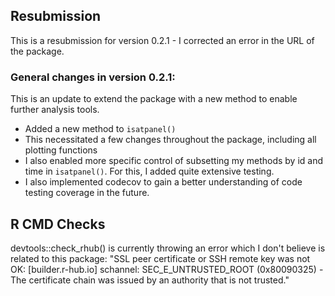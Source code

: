 ## Resubmission

This is a resubmission for version 0.2.1 - I corrected an error in the URL of the package. 

### General changes in version 0.2.1: 

This is an update to extend the package with a new method to enable further analysis tools. 

- Added a new method to `isatpanel()`
- This necessitated a few changes throughout the package, including all plotting functions
- I also enabled more specific control of subsetting my methods by id and time in `isatpanel()`. For this, I added quite extensive testing. 
- I also implemented codecov to gain a better understanding of code testing coverage in the future. 

## R CMD Checks

devtools::check_rhub() is currently throwing an error which I don't believe is related to this package: "SSL peer certificate or SSH remote key was not OK: [builder.r-hub.io] schannel: SEC_E_UNTRUSTED_ROOT (0x80090325) - The certificate chain was issued by an authority that is not trusted."
